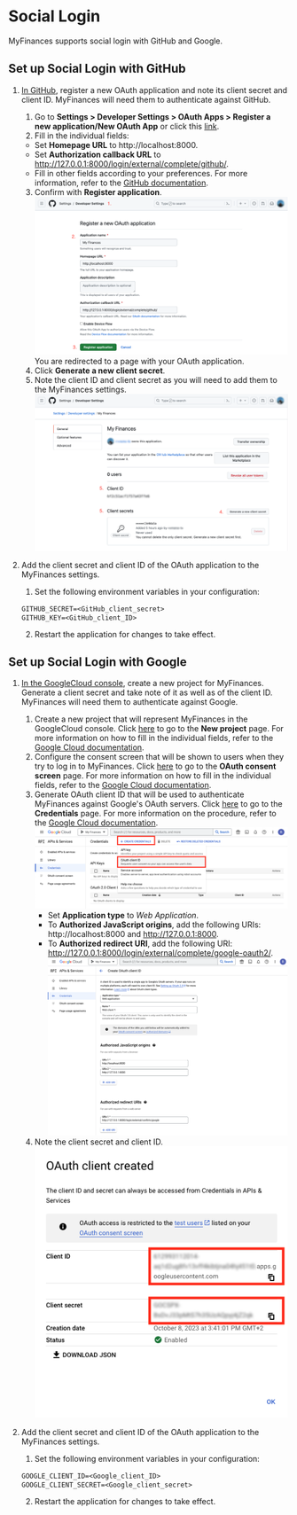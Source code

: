 # Social Login
MyFinances supports social login with GitHub and Google.


## Set up Social Login with GitHub
1. [In GitHub](https://github.com/), register a new OAuth application and note its client secret and client ID. MyFinances will need them to authenticate against GitHub.
    1. Go to **Settings > Developer Settings > OAuth Apps > Register a new application/New OAuth App** or click this [link](https://github.com/settings/applications/new).
    2. Fill in the individual fields:
      - Set **Homepage URL** to http://localhost:8000.
      - Set **Authorization callback URL** to http://127.0.0.1:8000/login/external/complete/github/.
      - Fill in other fields according to your preferences. For more information, refer to the [GitHub documentation](https://docs.github.com/en/apps/oauth-apps/building-oauth-apps/creating-an-oauth-app).
    3. Confirm with **Register application**.
    ![GitHub steps 1 to 3](assets/GitHub_steps1to3.png)
    You are redirected to a page with your OAuth application.
    4. Click **Generate a new client secret**.
    5. Note the client ID and client secret as you will need to add them to the MyFinances settings.
    ![GitHub steps 4 to 5](assets/GitHub_steps4to5.png)

2. Add the client secret and client ID of the OAuth application to the MyFinances settings.
    1. Set the following environment variables in your configuration:
    ```
    GITHUB_SECRET=<GitHub_client_secret>
    GITHUB_KEY=<GitHub_client_ID>
    ```
    2. Restart the application for changes to take effect.

## Set up Social Login with Google
1. [In the GoogleCloud console](https://console.cloud.google.com/), create a new project for MyFinances. Generate a client secret and take note of it as well as of the client ID. MyFinances will need them to authenticate against Google.
    1. Create a new project that will represent MyFinances in the GoogleCloud console. Click [here](https://console.cloud.google.com/projectcreate) to go to the **New project** page. For more information on how to fill in the individual fields, refer to the [Google Cloud documentation](https://developers.google.com/workspace/guides/create-project).
    2. Configure the consent screen that will be shown to users when they try to log in to MyFinances. Click [here](https://console.cloud.google.com/apis/credentials/consent) to go to the **OAuth consent screen** page. For more information on how to fill in the individual fields, refer to the [Google Cloud documentation](https://developers.google.com/workspace/guides/configure-oauth-consent#configure_oauth_consent).
    3. Generate OAuth client ID that will be used to authenticate MyFinances against Google's OAuth servers. Click [here](https://console.cloud.google.com/apis/credentials) to go to the **Credentials** page. For more information on the procedure, refer to the [Google Cloud documentation](https://developers.google.com/workspace/guides/create-credentials#oauth-client-id).
    ![Google step 3a](assets/Google_step3a.png)
        - Set **Application type** to *Web Application*.
        - To **Authorized JavaScript origins**, add the following URIs: http://localhost:8000 and http://127.0.0.1:8000.
        - To **Authorized redirect URI**, add the following URI: http://127.0.0.1:8000/login/external/complete/google-oauth2/.
        ![Google step 3b](assets/Google_step3b.png)
    4. Note the client secret and client ID.
    ![Google step 4](assets/Google_step4.png)

2. Add the client secret and client ID of the OAuth application to the MyFinances settings.
      1. Set the following environment variables in your configuration:
      ```
      GOOGLE_CLIENT_ID=<Google_client_ID>
      GOOGLE_CLIENT_SECRET=<Google_client_secret>
      ```
      2. Restart the application for changes to take effect.
